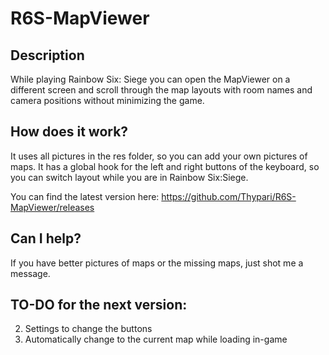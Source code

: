 # R6S-MapViewer

## Description
While playing Rainbow Six: Siege you can open the MapViewer on a different screen and scroll through the map layouts with room names and camera positions without minimizing the game.

## How does it work?
It uses all pictures in the res folder, so you can add your own pictures of maps. It has a global hook for the left and right buttons of the keyboard, so you can switch layout while you are in Rainbow Six:Siege.

You can find the latest version here: https://github.com/Thypari/R6S-MapViewer/releases

## Can I help?
If you have better pictures of maps or the missing maps, just shot me a message.

## TO-DO for the next version:
2. Settings to change the buttons
1. Automatically change to the current map while loading in-game
